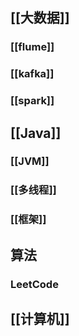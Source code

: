 ## [[大数据]]
### [[flume]]
### [[kafka]]
### [[spark]]
## [[Java]]
### [[JVM]]
### [[多线程]]
### [[框架]]
## 算法
### LeetCode
## [[计算机]]
